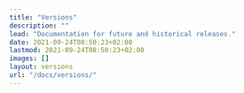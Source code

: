 ```yaml
---
title: "Versions"
description: ""
lead: "Documentation for future and historical releases."
date: 2021-09-24T08:50:23+02:00
lastmod: 2021-09-24T08:50:23+02:00
images: []
layout: versions
url: "/docs/versions/"
---
```

